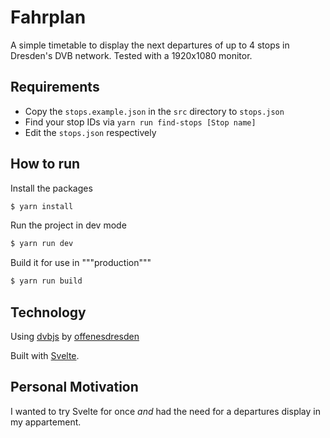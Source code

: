# Fahrplan

A simple timetable to display the next departures of up to 4 stops in Dresden's DVB network. Tested with a 1920x1080 monitor.

## Requirements

- Copy the `stops.example.json` in the `src` directory to `stops.json`
- Find your stop IDs via `yarn run find-stops [Stop name]`
- Edit the `stops.json` respectively

## How to run

Install the packages
```bash
$ yarn install
```

Run the project in dev mode
```bash
$ yarn run dev
```

Build it for use in """production"""
```bash
$ yarn run build
```

## Technology

Using [dvbjs](https://github.com/offenesdresden/dvbjs) by [offenesdresden](https://offenesdresden.de/)

Built with [Svelte](https://svelte.dev/).

## Personal Motivation

I wanted to try Svelte for once _and_ had the need for a departures display in my appartement.
